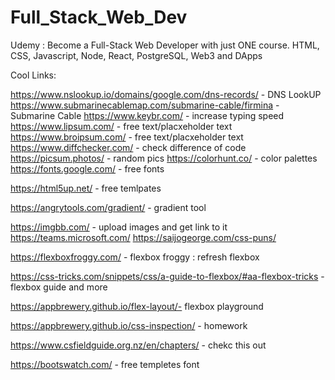 # Full_Stack_Web_Dev
Udemy : Become a Full-Stack Web Developer with just ONE course. HTML, CSS, Javascript, Node, React, PostgreSQL, Web3 and DApps


Cool Links:

https://www.nslookup.io/domains/google.com/dns-records/ - DNS LookUP
https://www.submarinecablemap.com/submarine-cable/firmina - Submarine Cable
https://www.keybr.com/ - increase typing speed
https://www.lipsum.com/ - free text/placxeholder text
https://www.broipsum.com/ - free text/placxeholder text
https://www.diffchecker.com/ - check difference of code
https://picsum.photos/ - random pics
https://colorhunt.co/ - color palettes
https://fonts.google.com/ - free fonts

https://html5up.net/ - free temlpates

https://angrytools.com/gradient/ - gradient tool

https://imgbb.com/ - upload images and get link to it
https://teams.microsoft.com/
https://saijogeorge.com/css-puns/

https://flexboxfroggy.com/ - flexbox froggy : refresh flexbox

https://css-tricks.com/snippets/css/a-guide-to-flexbox/#aa-flexbox-tricks - flexbox guide and more

https://appbrewery.github.io/flex-layout/- flexbox playground

https://appbrewery.github.io/css-inspection/ - homework

https://www.csfieldguide.org.nz/en/chapters/ - chekc this out

https://bootswatch.com/ - free templetes font









